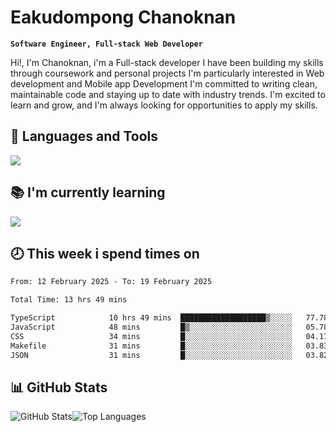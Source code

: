 # Eakudompong Chanoknan

**`Software Engineer, Full-stack Web Developer`**

<p>Hi!, I'm Chanoknan, i'm a Full-stack developer I have been building my skills
through coursework and personal projects I'm particularly interested in Web development
and Mobile app Development I'm committed to writing clean, maintainable
code and staying up to date with industry trends. I'm excited to learn
and grow, and I'm always looking for opportunities to apply my skills.</p>

## 🔧 Languages and Tools

  <a href="https://skillicons.dev">
    <img src="https://skillicons.dev/icons?i=typescript,javascript,html,css,php,java,python,laravel,nodejs,mongodb,react,nextjs,tailwind,mysql,planetscale,postgres,firebase&perline=9" />
  </a>
  
## 📚 I'm currently learning
  <a href="https://skillicons.dev">
    <img src="https://skillicons.dev/icons?i=go,rust,kotlin,androidstudio,graphql,docker,kubernetes,gcp,aws" />
  </a>

## 🕗 This week i spend times on

<!--START_SECTION:waka-->

```txt
From: 12 February 2025 - To: 19 February 2025

Total Time: 13 hrs 49 mins

TypeScript            10 hrs 49 mins  ███████████████████▒░░░░░   77.78 %
JavaScript            48 mins         █▒░░░░░░░░░░░░░░░░░░░░░░░   05.78 %
CSS                   34 mins         █░░░░░░░░░░░░░░░░░░░░░░░░   04.17 %
Makefile              31 mins         █░░░░░░░░░░░░░░░░░░░░░░░░   03.83 %
JSON                  31 mins         █░░░░░░░░░░░░░░░░░░░░░░░░   03.82 %
```

<!--END_SECTION:waka-->

## 📊 GitHub Stats

<p style="display: flex">
  <img alt="GitHub Stats" src="https://github-readme-stats.vercel.app/api?username=EC-9624&show_icons=true&theme=gruvbox&count_private=true"/>
  <img alt="Top Languages" src="https://github-readme-stats.vercel.app/api/top-langs/?username=EC-9624&layout=compact&theme=gruvbox" />  
</p>
